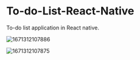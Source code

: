 # To-do-List-React-Native
To-do list application in React native. 


![1671312107886](https://user-images.githubusercontent.com/93034090/208266449-66851ac2-611a-4502-b5cc-2c2503fba723.jpg)



![1671312107875](https://user-images.githubusercontent.com/93034090/208266474-2ff7be25-05d1-4252-a1e2-9a2dfd949d39.jpg)
